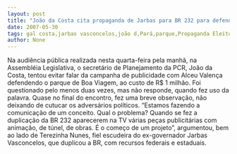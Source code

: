 ```yaml
---
layout: post
title: "João da Costa cita propaganda de Jarbas para BR 232 para defender publicidade para parque"
date: 2007-05-30
tags: gal costa,jarbas vasconcelos,joão d,Pará,parque,Propaganda Eleitoral,sem publicidade
author: None
---
```

Na audi&ecirc;ncia p&uacute;blica realizada nesta quarta-feira pela manh&atilde;, na Assembl&eacute;ia Legislativa, o secret&aacute;rio de Planejamento da PCR, Jo&atilde;o da Costa, tentou evitar falar da campanha de publicidade com Alceu Valen&ccedil;a defendendo o parque de Boa Viagem, ao custo de R$ 1 milh&atilde;o. Foi questionado pelo menos duas vezes, mas n&atilde;o responde, quando fez uso da palavra. Quase no final do encontro, fez uma breve observa&ccedil;&atilde;o, n&atilde;o deixando de cutucar os advers&aacute;rios pol&iacute;ticos.
&ldquo;Estamos fazendo a comunica&ccedil;&atilde;o de um conceito. Qual o problema? Quando se fez a duplica&ccedil;&atilde;o da BR 232 aparecerem na TV v&aacute;rias pe&ccedil;as publicit&aacute;rias com anima&ccedil;&atilde;o, de t&uacute;nel, de obras. &Eacute; o come&ccedil;o de um projeto&rdquo;, argumentou, bem ao lado de Terezinha Nunes, fiel escudeira do ex-governador Jarbas Vasconcelos, que duplicou a BR, com recursos federais e estaduais. 